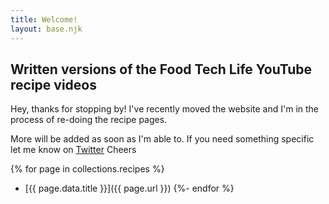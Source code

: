 ```yaml
---
title: Welcome!
layout: base.njk
---
```


## Written versions of the Food Tech Life YouTube recipe videos

Hey, thanks for stopping by! 
I've recently moved the website and I'm in the process of re-doing the recipe pages.

More will be added as soon as I'm able to. If you need something specific let me know on [Twitter](https://twitter.com/AnotherDK)
Cheers

{% for page in collections.recipes %}
- [{{ page.data.title }}]({{ page.url }})
{%- endfor %}
